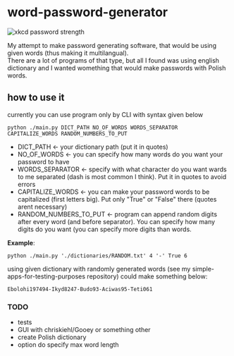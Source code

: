 # word-password-generator

![xkcd password strength](https://imgs.xkcd.com/comics/password_strength.png)

My attempt to make password generating software, that would be using given words (thus making it multilangual).  
There are a lot of programs of that type, but all I found was using english dictionary and I wanted womething that would make passwords with Polish words.  
  
## how to use it
currently you can use program only by CLI with syntax given below
```
python ./main.py DICT_PATH NO_OF_WORDS WORDS_SEPARATOR CAPITALIZE_WORDS RANDOM_NUMBERS_TO_PUT
```
- DICT_PATH <- your dictionary path (put it in quotes)
- NO_OF_WORDS <- you can specify how many words do you want your password to have  
- WORDS_SEPARATOR <- specify with what character do you want wards to me separated (dash is most common I think). Put it in quotes to avoid errors  
- CAPITALIZE_WORDS <- you can make your password words to be capitalized (first letters big). Put only "True" or "False" there (quotes arent necessary)  
- RANDOM_NUMBERS_TO_PUT <- program can append random digits after every word (and before separator). You can specify how many digits do you want (you can specify more digits than words.  
  
**Example**:
```
python ./main.py './dictionaries/RANDOM.txt' 4 '-' True 6
```
using given dictionary with randomly generated words (see my simple-apps-for-testing-purposes repository) could make something below:
```
Ebolohi197494-Ikyd8247-Budo93-Aciwas95-Teti061
```

### TODO
- tests
- GUI with chriskiehl/Gooey or something other
- create Polish dictionary
- option do specify max word length
